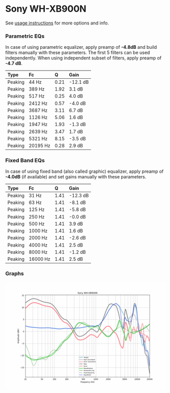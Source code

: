 # Sony WH-XB900N
See [usage instructions](https://github.com/jaakkopasanen/AutoEq#usage) for more options and info.

### Parametric EQs
In case of using parametric equalizer, apply preamp of **-4.8dB** and build filters manually
with these parameters. The first 5 filters can be used independently.
When using independent subset of filters, apply preamp of **-4.7 dB**.

| Type    | Fc       |    Q | Gain     |
|:--------|:---------|:-----|:---------|
| Peaking | 44 Hz    | 0.21 | -12.1 dB |
| Peaking | 389 Hz   | 1.92 | 3.1 dB   |
| Peaking | 517 Hz   | 0.25 | 4.0 dB   |
| Peaking | 2412 Hz  | 0.57 | -4.0 dB  |
| Peaking | 3687 Hz  | 3.11 | 6.7 dB   |
| Peaking | 1126 Hz  | 5.06 | 1.6 dB   |
| Peaking | 1947 Hz  | 1.93 | -1.3 dB  |
| Peaking | 2639 Hz  | 3.47 | 1.7 dB   |
| Peaking | 5321 Hz  | 8.15 | -3.5 dB  |
| Peaking | 20195 Hz | 0.28 | 2.9 dB   |

### Fixed Band EQs
In case of using fixed band (also called graphic) equalizer, apply preamp of **-4.0dB**
(if available) and set gains manually with these parameters.

| Type    | Fc       |    Q | Gain     |
|:--------|:---------|:-----|:---------|
| Peaking | 31 Hz    | 1.41 | -12.3 dB |
| Peaking | 63 Hz    | 1.41 | -8.1 dB  |
| Peaking | 125 Hz   | 1.41 | -5.8 dB  |
| Peaking | 250 Hz   | 1.41 | -0.0 dB  |
| Peaking | 500 Hz   | 1.41 | 3.9 dB   |
| Peaking | 1000 Hz  | 1.41 | 1.6 dB   |
| Peaking | 2000 Hz  | 1.41 | -2.6 dB  |
| Peaking | 4000 Hz  | 1.41 | 2.5 dB   |
| Peaking | 8000 Hz  | 1.41 | -1.2 dB  |
| Peaking | 16000 Hz | 1.41 | 2.5 dB   |

### Graphs
![](./Sony%20WH-XB900N.png)